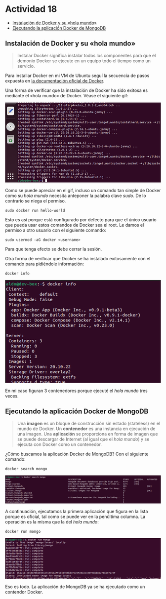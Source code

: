 # Actividad 18 <!-- omit in toc -->

- [Instalación de Docker y su «hola mundo»](#instalación-de-docker-y-su-hola-mundo)
- [Ejecutando la aplicación Docker de MongoDB](#ejecutando-la-aplicación-docker-de-mongodb)



## Instalación de Docker y su «hola mundo»

> Instalar Docker significa instalar todos los componentes para que el demonio Docker se ejecute en un equipo todo el tiempo como un servicio.

Para installar Docker en mi VM de Ubuntu seguí la secuencia de pasos expuesta en [la documentación oficial de Docker](https://docs.docker.com/engine/install/ubuntu/#set-up-the-repository).

Una forma de verificar que la instalación de Docker ha sido exitosa es mediante el «hola mundo» de Docker. Véase el siguiente gif:

![](imgs_n_gifs/DockerInstalled.gif)

Como se puede apreciar en el gif, incluso un comando tan simple de Docker como su _hola mundo_ necesita anteponer la palabra clave _sudo_. De lo contrario se niega el permiso.

```
sudo docker run hello-world
```

Esto es así porque está configurado por defecto para que el único usuario que pueda usar estos comandos de Docker sea el root. Le damos el permiso a otro usuario con el siguiente comando:

```
sudo usermod -aG docker <username>
```

Para que tenga efecto se debe cerrar la sesión.

Otra forma de verificar que Docker se ha instalado exitosamente con el comando para pidiéndole información:

```
docker info
``` 

![](imgs_n_gifs/2023-01-01-22-06-27.png)

En mi caso figuran 3 contenedores porque ejecuté el _hola mundo_ tres veces.

## Ejecutando la aplicación Docker de MongoDB

> Una **imagen** es un bloque de construcción sin estado (stateless) en el mundo de Docker. Un **contenedor** es una instancia en ejecución de una imagen. Una **aplicación** se proporciona en forma de imagen que se puede descargar de Internet (al igual que el _hola mundo_) y se  ejecuta con Docker como un contenedor.

¿Cómo buscamos la aplicación Docker de MongoDB? Con el siguiente comando:

```
docker search mongo
```
![](imgs_n_gifs/2023-01-01-23-43-23.png)

A continuación, ejecutamos la primera aplicación que figura en la lista porque es oficial, tal como se puede ver en la penúltima columna. La operación es la misma que la del _hola mundo_:

```
docker run mongo
```

![](imgs_n_gifs/2023-01-01-23-49-31.png)

Eso es todo. La aplicación de MongoDB ya se ha ejecutado como un contendor Docker.